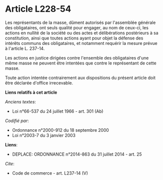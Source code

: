 # Article L228-54

Les représentants de la masse, dûment autorisés par l'assemblée générale des obligataires, ont seuls qualité pour engager, au
nom de ceux-ci, les actions en nullité de la société ou des actes et délibérations postérieurs à sa constitution, ainsi que
toutes actions ayant pour objet la défense des intérêts communs des obligataires, et notamment requérir la mesure prévue à
l'article L. 237-14. 

Les actions en justice dirigées contre l'ensemble des obligataires d'une même masse ne peuvent être intentées que contre le
représentant de cette masse. 

Toute action intentée contrairement aux dispositions du présent article doit être déclarée d'office irrecevable.

**Liens relatifs à cet article**

_Anciens textes_:

  - Loi n°66-537 du 24 juillet 1966 - art. 301 (Ab)

_Codifié par_:

  - Ordonnance n°2000-912 du 18 septembre 2000
  - Loi n°2003-7 du 3 janvier 2003

**Liens**:

  - DEPLACE: ORDONNANCE n°2014-863 du 31 juillet 2014 - art. 25

_Cite_:

  - Code de commerce - art. L237-14 (V)
